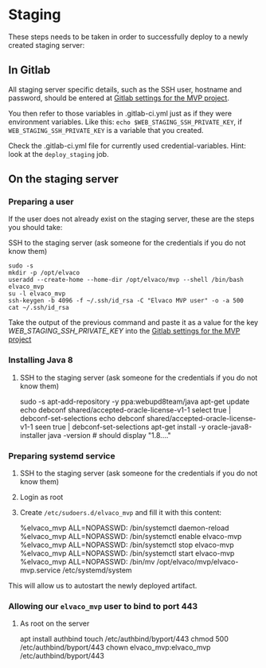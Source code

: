 # Staging

These steps needs to be taken in order to successfully deploy to a newly created staging server:

## In Gitlab

All staging server specific details, such as the SSH user, hostname and password, should be entered at [Gitlab settings for the MVP project](http://gitlab.elvaco.local/elvaco/mvp/settings/ci_cd).

You then refer to those variables in .gitlab-ci.yml just as if they were environment variables. Like this: `echo $WEB_STAGING_SSH_PRIVATE_KEY`, if `WEB_STAGING_SSH_PRIVATE_KEY` is a variable that you created.

Check the .gitlab-ci.yml file for currently used credential-variables. Hint: look at the `deploy_staging` job.

## On the staging server

### Preparing a user

If the user does not already exist on the staging server, these are the steps you should take:

SSH to the staging server (ask someone for the credentials if you do not know them)

    sudo -s
    mkdir -p /opt/elvaco
    useradd --create-home --home-dir /opt/elvaco/mvp --shell /bin/bash elvaco_mvp
    su -l elvaco_mvp
    ssh-keygen -b 4096 -f ~/.ssh/id_rsa -C "Elvaco MVP user" -o -a 500
    cat ~/.ssh/id_rsa

Take the output of the previous command and paste it as a value for the key *WEB_STAGING_SSH_PRIVATE_KEY* into the [Gitlab settings for the MVP project](http://gitlab.elvaco.local/elvaco/mvp/settings/ci_cd)

### Installing Java 8

1. SSH to the staging server (ask someone for the credentials if you do not know them)

    sudo -s
    apt-add-repository -y ppa:webupd8team/java
    apt-get update
    echo debconf shared/accepted-oracle-license-v1-1 select true | debconf-set-selections
    echo debconf shared/accepted-oracle-license-v1-1 seen true | debconf-set-selections
    apt-get install -y oracle-java8-installer
    java -version # should display "1.8...."

### Preparing systemd service

1. SSH to the staging server (ask someone for the credentials if you do not know them)
1. Login as root
1. Create `/etc/sudoers.d/elvaco_mvp` and fill it with this content:

    %elvaco_mvp ALL=NOPASSWD: /bin/systemctl daemon-reload
    %elvaco_mvp ALL=NOPASSWD: /bin/systemctl enable elvaco-mvp
    %elvaco_mvp ALL=NOPASSWD: /bin/systemctl stop elvaco-mvp
    %elvaco_mvp ALL=NOPASSWD: /bin/systemctl start elvaco-mvp
    %elvaco_mvp ALL=NOPASSWD: /bin/mv /opt/elvaco/mvp/elvaco-mvp.service /etc/systemd/system

This will allow us to autostart the newly deployed artifact.

### Allowing our `elvaco_mvp` user to bind to port 443

1. As root on the server

    apt install authbind
    touch /etc/authbind/byport/443
    chmod 500 /etc/authbind/byport/443
    chown elvaco_mvp:elvaco_mvp /etc/authbind/byport/443

